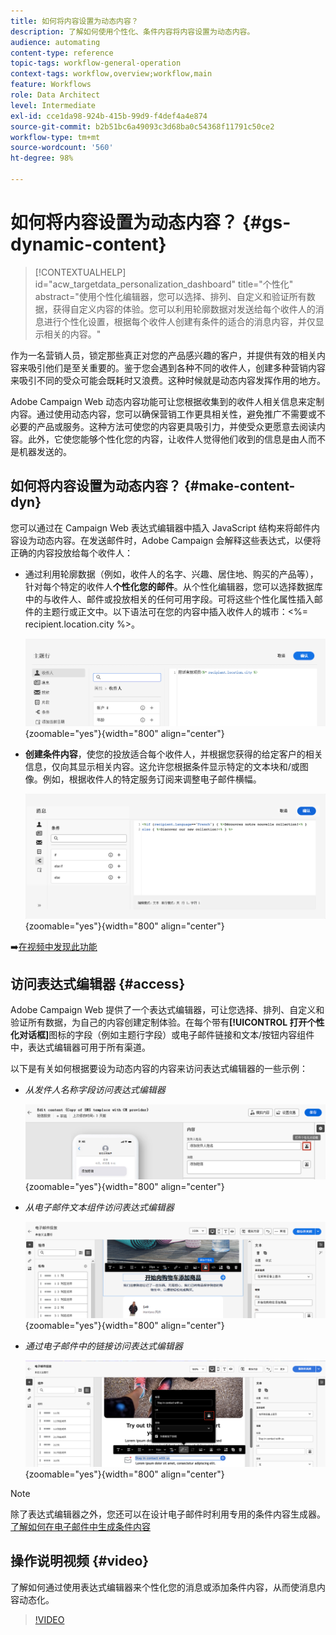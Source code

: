 ```yaml
---
title: 如何将内容设置为动态内容？
description: 了解如何使用个性化、条件内容将内容设置为动态内容。
audience: automating
content-type: reference
topic-tags: workflow-general-operation
context-tags: workflow,overview;workflow,main
feature: Workflows
role: Data Architect
level: Intermediate
exl-id: cce1da98-924b-415b-99d9-f4def4a4e874
source-git-commit: b2b51bc6a49093c3d68ba0c54368f11791c50ce2
workflow-type: tm+mt
source-wordcount: '560'
ht-degree: 98%

---
```


# 如何将内容设置为动态内容？ {#gs-dynamic-content}

>[!CONTEXTUALHELP]
>id="acw_targetdata_personalization_dashboard"
>title="个性化"
>abstract="使用个性化编辑器，您可以选择、排列、自定义和验证所有数据，获得自定义内容的体验。您可以利用轮廓数据对发送给每个收件人的消息进行个性化设置，根据每个收件人创建有条件的适合的消息内容，并仅显示相关的内容。"

作为一名营销人员，锁定那些真正对您的产品感兴趣的客户，并提供有效的相关内容来吸引他们是至关重要的。鉴于您会遇到各种不同的收件人，创建多种营销内容来吸引不同的受众可能会既耗时又浪费。这种时候就是动态内容发挥作用的地方。

Adobe Campaign Web 动态内容功能可让您根据收集到的收件人相关信息来定制内容。通过使用动态内容，您可以确保营销工作更具相关性，避免推广不需要或不必要的产品或服务。这种方法可使您的内容更具吸引力，并使受众更愿意去阅读内容。此外，它使您能够个性化您的内容，让收件人觉得他们收到的信息是由人而不是机器发送的。

## 如何将内容设置为动态内容？ {#make-content-dyn}

您可以通过在 Campaign Web 表达式编辑器中插入 JavaScript 结构来将邮件内容设为动态内容。在发送邮件时，Adobe Campaign 会解释这些表达式，以便将正确的内容投放给每个收件人：

* 通过利用轮廓数据（例如，收件人的名字、兴趣、居住地、购买的产品等），针对每个特定的收件人&#x200B;**个性化您的邮件**。从个性化编辑器，您可以选择数据库中的与收件人、邮件或投放相关的任何可用字段。可将这些个性化属性插入邮件的主题行或正文中。以下语法可在您的内容中插入收件人的城市：&lt;%= recipient.location.city %>。

  ![](assets/perso-subject-line.png){zoomable="yes"}{width="800" align="center"}

* **创建条件内容**，使您的投放适合每个收件人，并根据您获得的给定客户的相关信息，仅向其显示相关内容。这允许您根据条件显示特定的文本块和/或图像。例如，根据收件人的特定服务订阅来调整电子邮件横幅。

  ![](assets/condition-sample.png){zoomable="yes"}{width="800" align="center"}

➡️[在视频中发现此功能](#video)

## 访问表达式编辑器 {#access}

Adobe Campaign Web 提供了一个表达式编辑器，可让您选择、排列、自定义和验证所有数据，为自己的内容创建定制体验。在每个带有&#x200B;**[!UICONTROL 打开个性化对话框]**&#x200B;图标的字段（例如主题行字段）或电子邮件链接和文本/按钮内容组件中，表达式编辑器可用于所有渠道。

以下是有关如何根据要设为动态内容的内容来访问表达式编辑器的一些示例：

* *从发件人名称字段访问表达式编辑器*

  ![](assets/expression-editor-access.png){zoomable="yes"}{width="800" align="center"}

* *从电子邮件文本组件访问表达式编辑器*

  ![](assets/expression-editor-access-email.png){zoomable="yes"}{width="800" align="center"}

* *通过电子邮件中的链接访问表达式编辑器*

  ![](assets/perso-link-insert-icon.png){zoomable="yes"}{width="800" align="center"}

>[!NOTE]
>
>除了表达式编辑器之外，您还可以在设计电子邮件时利用专用的条件内容生成器。[了解如何在电子邮件中生成条件内容](conditions.md)

## 操作说明视频 {#video}

了解如何通过使用表达式编辑器来个性化您的消息或添加条件内容，从而使消息内容动态化。

>[!VIDEO](https://video.tv.adobe.com/v/3425795?quality=12)
